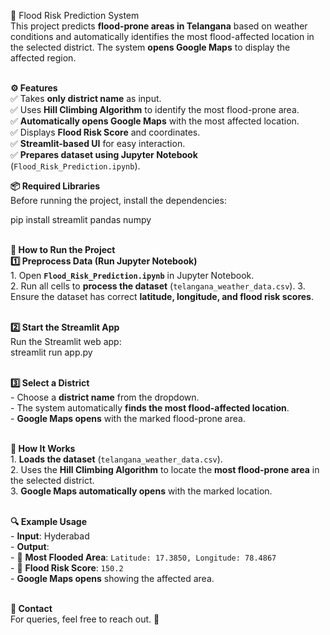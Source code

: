 🌊 Flood Risk Prediction System<br>
This project predicts <b>flood-prone areas in Telangana</b> based on weather conditions and automatically identifies the most flood-affected location in the selected district. The system <b>opens Google Maps</b> to display the affected region.


<br><b>⚙️ Features</b></br>
✅ Takes <b>only district name</b> as input.  <br>
✅ Uses <b>Hill Climbing Algorithm</b> to identify the most flood-prone area.  <br>
✅ <b>Automatically opens Google Maps</b> with the most affected location.  <br>
✅ Displays <b>Flood Risk Score</b> and coordinates.  <br>
✅ <b>Streamlit-based UI</b> for easy interaction.  <br>
✅ <b>Prepares dataset using Jupyter Notebook</b> (`Flood_Risk_Prediction.ipynb`).<br>


<b>📦 Required Libraries</b><br>
Before running the project, install the dependencies:<imp>

pip install streamlit pandas numpy
</imp>


<br><b>🚀 How to Run the Project</b>
<br><b>1️⃣ Preprocess Data (Run Jupyter Notebook)</b>
<br>1. Open <b>`Flood_Risk_Prediction.ipynb`</b> in Jupyter Notebook.
<br>2. Run all cells to <b>process the dataset</b> (`telangana_weather_data.csv`).
3. Ensure the dataset has correct <b>latitude, longitude, and flood risk scores</b>.

<br><b>2️⃣ Start the Streamlit App</b>
<br>Run the Streamlit web app:
<br>streamlit run app.py


<br><b>3️⃣ Select a District</b>
<br>- Choose a <b>district name</b> from the dropdown.
<br>- The system automatically <b>finds the most flood-affected location</b>.
<br>- <b>Google Maps opens</b> with the marked flood-prone area.


<br><b>📌 How It Works</b>
<br>1. <b>Loads the dataset</b> (`telangana_weather_data.csv`).
<br>2. Uses the <b>Hill Climbing Algorithm</b> to locate the <b>most flood-prone area</b> in the selected district.
<br>3. <b>Google Maps automatically opens</b> with the marked location.


<br><b>🔍 Example Usage</b>
<br>- <b>Input</b>: Hyderabad
<br>- <b>Output</b>:
  <br>- 📍 <b>Most Flooded Area</b>: `Latitude: 17.3850, Longitude: 78.4867`
  <br>- 🌊 <b>Flood Risk Score</b>: `150.2`
  <br>- <b>Google Maps opens</b> showing the affected area.



<br><b>📧 Contact</b>
<br>For queries, feel free to reach out. 🚀  
